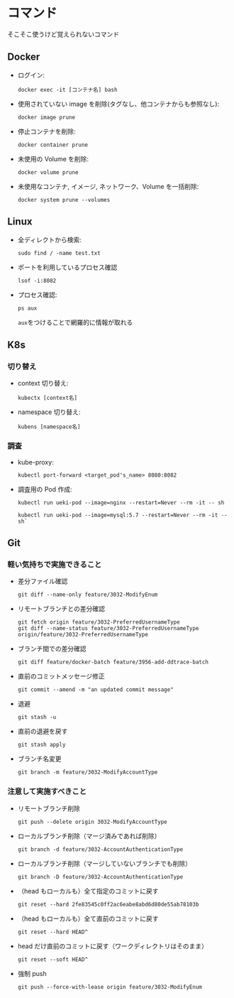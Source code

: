 # コマンド

そこそこ使うけど覚えられないコマンド

## Docker

- ログイン:
  ```
  docker exec -it [コンテナ名] bash
  ```
- 使用されていない image を削除(タグなし、他コンテナからも参照なし):
  ```
  docker image prune
  ```
- 停止コンテナを削除:
  ```
  docker container prune
  ```
- 未使用の Volume を削除:
  ```
  docker volume prune
  ```
- 未使用なコンテナ, イメージ, ネットワーク、Volume を一括削除:
  ```
  docker system prune --volumes
  ```

## Linux

- 全ディレクトから検索:
  ```
  sudo find / -name test.txt
  ```
- ポートを利用しているプロセス確認
  ```
  lsof -i:8082
  ```
- プロセス確認:
  ```
  ps aux
  ```
  `aux`をつけることで網羅的に情報が取れる

## K8s

### 切り替え

- context 切り替え:
  ```
  kubectx [context名]
  ```
- namespace 切り替え:
  ```
  kubens [namespace名]
  ```

### 調査

- kube-proxy:
  ```
  kubectl port-forward <target_pod's_name> 8080:8082
  ```
- 調査用の Pod 作成:
  ```
  kubectl run ueki-pod --image=nginx --restart=Never --rm -it -- sh
  ```
  ```
  kubectl run ueki-pod --image=mysql:5.7 --restart=Never --rm -it -- sh`
  ```

## Git

### 軽い気持ちで実施できること

- 差分ファイル確認

  ```
  git diff --name-only feature/3032-ModifyEnum
  ```

- リモートブランチとの差分確認

  ```
  git fetch origin feature/3032-PreferredUsernameType
  git diff --name-status feature/3032-PreferredUsernameType origin/feature/3032-PreferredUsernameType
  ```

- ブランチ間での差分確認

  ```
  git diff feature/docker-batch feature/3956-add-ddtrace-batch
  ```

- 直前のコミットメッセージ修正

  ```
  git commit --amend -m "an updated commit message"
  ```

- 退避
  ```
  git stash -u
  ```
- 直前の退避を戻す

  ```
  git stash apply
  ```

- ブランチ名変更
  ```
  git branch -m feature/3032-ModifyAccountType
  ```

### 注意して実施すべきこと

- リモートブランチ削除

  ```
  git push --delete origin 3032-ModifyAccountType
  ```

- ローカルブランチ削除（マージ済みであれば削除）

  ```
  git branch -d feature/3032-AccountAuthenticationType
  ```

- ローカルブランチ削除（マージしていないブランチでも削除）

  ```
  git branch -D feature/3032-AccountAuthenticationType
  ```

- （head もローカルも）全て指定のコミットに戻す

  ```
  git reset --hard 2fe83545c0ff2ac6eabe8abd6d80de55ab78103b
  ```

- （head もローカルも）全て直前のコミットに戻す

  ```
  git reset --hard HEAD^
  ```

- head だけ直前のコミットに戻す（ワークディレクトリはそのまま）

  ```
  git reset --soft HEAD^
  ```

- 強制 push
  ```
  git push --force-with-lease origin feature/3032-ModifyEnum
  ```
